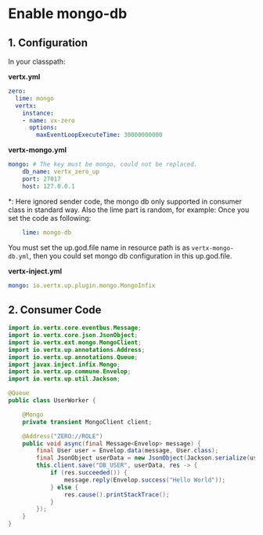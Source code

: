 # Enable mongo-db

## 1. Configuration

In your classpath:

**vertx.yml**

```yaml
zero:
  lime: mongo
  vertx:
    instance:
    - name: vx-zero
      options:
        maxEventLoopExecuteTime: 30000000000
```

**vertx-mongo.yml**

```yaml
mongo: # The key must be mongo, could not be replaced.
    db_name: vertx_zero_up
    port: 27017
    host: 127.0.0.1
```

\*: Here ignored sender code, the mongo db only supported in consumer class in standard way. Also the lime part is random, for example: Once you set the code as following:

```yaml
    lime: mongo-db
```

You must set the up.god.file name in resource path is as `vertx-mongo-db.yml`, then you could set mongo db configuration in this up.god.file.

**vertx-inject.yml**

```yaml
mongo: io.vertx.up.plugin.mongo.MongoInfix
```

## 2. Consumer Code

```java
import io.vertx.core.eventbus.Message;
import io.vertx.core.json.JsonObject;
import io.vertx.ext.mongo.MongoClient;
import io.vertx.up.annotations.Address;
import io.vertx.up.annotations.Queue;
import javax.inject.infix.Mongo;
import io.vertx.up.commune.Envelop;
import io.vertx.up.util.Jackson;

@Queue
public class UserWorker {

    @Mongo
    private transient MongoClient client;

    @Address("ZERO://ROLE")
    public void async(final Message<Envelop> message) {
        final User user = Envelop.data(message, User.class);
        final JsonObject userData = new JsonObject(Jackson.serialize(user));
        this.client.save("DB_USER", userData, res -> {
            if (res.succeeded()) {
                message.reply(Envelop.success("Hello World"));
            } else {
                res.cause().printStackTrace();
            }
        });
    }
}
```



